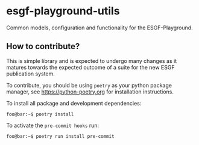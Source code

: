 # esgf-playground-utils

Common models, configuration and functionality for the ESGF-Playground.

## How to contribute?

This is simple library and is expected to undergo many changes as it matures towards the expected outcome of a suite
for the new ESGF publication system.

To contribute, you should be using `poetry` as your python package manager, see https://python-poetry.org for
installation instructions.

To install all package and development dependencies:

```shell
foo@bar:~$ poetry install 
```

To activate the `pre-commit hooks` run:

```shell
foo@bar:~$ poetry run install pre-commit
```